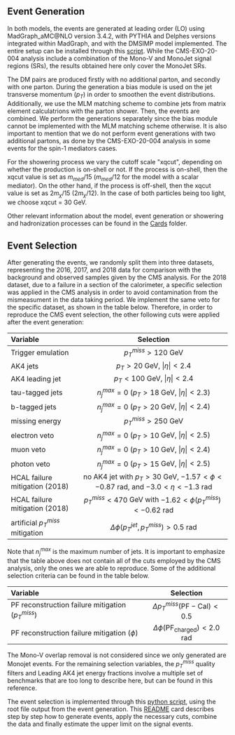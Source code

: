 ## Event Generation ##

In both models, the events are generated at leading order (LO) using MadGraph_aMC@NLO version 3.4.2, with PYTHIA and Delphes versions integrated within MadGraph, and with the DMSIMP model implemented. The entire setup can be installed through this [script](../../installer.sh). While the CMS-EXO-20-004 analysis include a combination of the Mono-V and MonoJet signal regions (SRs), the results obtained here only cover the MonoJet SRs.

The DM pairs are produced firstly with no additional parton, and secondly with one parton. During the generation a bias module is used on the jet transverse momentum ($p_{T}$) in order to smoothen the event distributions. Additionally, we use the MLM matching scheme to combine jets from matrix element calculatrions with the parton shower. Then, the events are combined. We perform the generations separately since the bias module cannot be implemented with the MLM matching scheme otherwise. It is also important to mention that we do not perform event generations with two additional partons, as done by the CMS-EXO-20-004 analysis in some events for the spin-1 mediators cases.

For the showering process we vary the cutoff scale "xqcut", depending on whether the production is on-shell or not. If the process is on-shell, then the xqcut value is set as $m_{med}/15$ ($m_{med}/12$ for the model with a scalar mediator). On the other hand, if the process is off-shell, then the xqcut value is set as $2m_{\chi}/15$ ($2m_{\chi}/12$). In the case of both particles being too light, we choose xqcut = $30$ GeV.

Other relevant information about the model, event generation or showering and hadronization processes can be found in the [Cards](../../Cards/) folder.

## Event Selection ##

After generating the events, we randomly split them into three datasets, representing the 2016, 2017, and 2018 data for comparison with the background and observed samples given by the CMS analysis. For the 2018 dataset, due to a failure in a section of the calorimeter, a specific selection was applied in the CMS analysis in order to avoid contamination from the mismeasument in the data taking period. We implement the same veto for the specific dataset, as shown in the table below. Therefore, in order to reproduce the CMS event selection, the other following cuts were applied after the event generation:

| Variable 	  | 		Selection		|
| :------------- | :---------------------------------: |
| Trigger emulation | $p_{T}^{miss} > 120$ GeV         |
|AK4 jets	| $p_{T} > 20$ GeV,  $\|\eta\| < 2.4$  |
|AK4 leading jet| $p_{T} < 100$ GeV, $\|\eta\| < 2.4$ |
|tau-tagged jets| $n_{j}^{max} = 0$ ($p_{T} > 18$ GeV, $\|\eta\| < 2.3$)  |
|b-tagged jets	| $n_{j}^{max} = 0$ ($p_{T} > 20$ GeV, $\|\eta\| < 2.4$)  |
|missing energy | $p_{T}^{miss} > 250$ GeV	    |
| electron veto | $n_{j}^{max} = 0$ ($p_{T} > 10$ GeV, $\|\eta\| < 2.5$)  |
| muon veto     | $n_{j}^{max} = 0$ ($p_{T} > 10$ GeV, $\|\eta\| < 2.4$)  |
| photon veto   | $n_{j}^{max} = 0$ ($p_{T} > 15$ GeV, $\|\eta\| < 2.5$)  |
|HCAL failure mitigation (2018) | no AK4 jet with $p_{T} > 30$ GeV, $-1.57 < \phi < -0.87$ rad, and $-3.0 < \eta < -1.3$ rad |
|HCAL failure mitigation (2018) | $p_{T}^{miss} < 470$ GeV with $-1.62 < \phi(p_{T}^{miss}) < -0.62$ rad|
| artificial $p_{T}^{miss}$ mitigation | $\Delta \phi (p_{T}^{jet}, p_{T}^{miss}) > 0.5$ rad |

Note that $n_{j}^{max}$ is the maximum number of jets. 
It is important to emphasize that the table above does not contain all of the cuts employed by the CMS analysis, only the ones we are able to reproduce. Some of the additional selection criteria can be found in the table below.

|               Variable         |              Selection              |
| :----------------------------- | :---------------------------------: |
| PF reconstruction failure mitigation ($p_{T}^{miss}$) | $\Delta p_{T}^{miss} (\mathrm{PF}-\mathrm{Cal}) < 0.5$ |
| PF reconstruction failure mitigation ($\phi$) | $\Delta \phi(\mathrm{PF}_{\mathrm{charged}}) < 2.0$ rad |

The Mono-V overlap removal is not considered since we only generated are Monojet events. For the remaining selection variables, the $p_{T}^{miss}$ quality filters and Leading AK4 jet  energy fractions involve a multiple set of benchmarks that are too long to describe here, but can be found in this reference. 

The event selection is implemented through this [python script](../../cms_exo_20_004-Recast.py), using the root file output from the event generation. This [README](../../README.md) card describes step by step how to generate events, apply the necessary cuts, combine the data and finally estimate the upper limit on the signal events.


